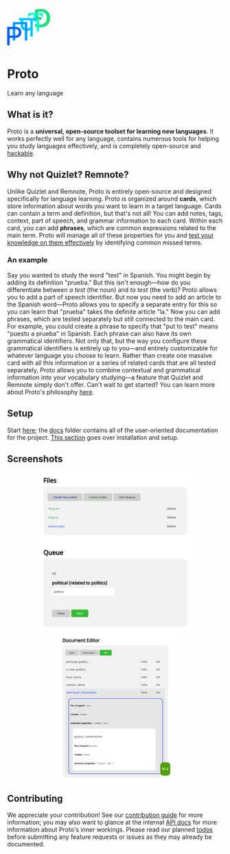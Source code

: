 <img width='100px' src='assets/brand/proto.png'>

# Proto

Learn any language

## What is it?

Proto is a **universal, open-source toolset for learning new languages**.
It works perfectly well for any language, contains numerous tools for helping you study languages effectively, and is completely open-source and [hackable](./CONTRIBUTING.md).

## Why not Quizlet? Remnote?

Unlike Quizlet and Remnote, Proto is entirely open-source and designed specifically for language learning.
Proto is organized around **cards**, which store information about words you want to learn in a target language.
Cards can contain a term and definition, but that's not all!
You can add notes, tags, context, part of speech, and grammar information to each card.
Within each card, you can add **phrases**, which are common expressions related to the main term.
Proto will manage all of these properties for you and [test your knowledge on them effectively](./docs/philosophy.md#spaced-repetition) by identifying common missed terms.

### An example

Say you wanted to study the word "test" in Spanish.
You might begin by adding its definition "prueba."
But this isn't enough—how do you differentiate between *a test* (the noun) and *to test* (the verb)?
Proto allows you to add a part of speech identifier.
But now you need to add an article to the Spanish word—Proto allows you to specify a separate entry for this so you can learn that "prueba" takes the definite article "la."
Now you can add phrases, which are tested separately but still connected to the main card.
For example, you could create a phrase to specify that "put to test" means "puesto a prueba" in Spanish.
Each phrase can also have its own grammatical identifiers.
Not only that, but the way you configure these grammatical identifiers is entirely up to you—and entirely customizable for whatever language you choose to learn.
Rather than create one massive card with all this information or a series of related cards that are all tested separately, Proto allows you to combine contextual and grammatical information into your vocabulary studying—a feature that Quizlet and Remnote simply don't offer.
Can't wait to get started?
You can learn more about Proto's philosophy [here](./docs/philosophy.md).

## Setup

Start [here](./docs/README.md); the [docs](./docs/) folder contains all of the user-oriented documentation for the project.
[This section](./docs/setup.md) goes over installation and setup.

## Screenshots

<img alt="file system root" width="75%" style="display:block;margin:auto;" src="./assets/screenshots/fs-root.png">
<img alt="queue with a card to be tested" width="75%" style="display:block;margin:auto;" src="./assets/screenshots/queue-test.png">
<img alt="document editor with cards" width="55%" style="display:block;margin:auto;" src="./assets/screenshots/doc-cards.png">

## Contributing

We appreciate your contribution!
See our [contribution guide](./CONTRIBUTING.md) for more information; you may also want to glance at the internal [API docs](./api/docs/README.md) for more information about Proto's inner workings.
Please read our planned [todos](./TODOS.md) before submitting any feature requests or issues as they may already be documented.
